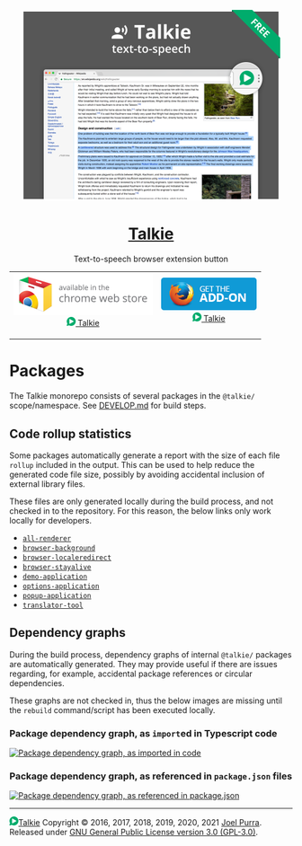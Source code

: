 <p align="center">
  <a href="https://joelpurra.com/projects/talkie/"><img src="./shared-resources/src/resources/tile/free/920x680/2017-08-22.png" alt="Talkie logotype, a speech bubble with a play button inside" width="460" height="340" border="0" /></a>
</p>
<h1 align="center">
  <a href="https://joelpurra.com/projects/talkie/">Talkie</a>
</h1>
<p align="center">
  Text-to-speech browser extension button
</p>
<table>
  <tr>
    <td align="center">
      <a href="https://chrome.google.com/webstore/detail/enfbcfmmdpdminapkflljhbfeejjhjjk"><img src="./shared-resources/src/resources/chrome-web-store/ChromeWebStore_Badge_v2_496x150.png" alt="Talkie is available for installation from Chrome Web Store" width="248" height="75" border="0" /><br /><img src="./shared-resources/src/resources/icon/free/icon-play/icon-32x32.png" alt="Talkie play button" width="16" height="16" border="0" /> Talkie</a><br />&nbsp;
    </td>
    <td align="center">
      <a href="https://addons.mozilla.org/en-US/firefox/addon/talkie/"><img src="./shared-resources/src/resources/firefox-amo/AMO-button_1.png" alt="Talkie is available for installation from Chrome Web Store" width="172" height="60" border="0" /><br /><img src="./shared-resources/src/resources/icon/free/icon-play/icon-32x32.png" alt="Talkie play button" width="16" height="16" border="0" /> Talkie</a><br />&nbsp;
    </td>
  </tr>
</table>

# Packages

The Talkie monorepo consists of several packages in the `@talkie/` scope/namespace. See [DEVELOP.md](../../DEVELOP.md) for build steps.

## Code rollup statistics

Some packages automatically generate a report with the size of each file `rollup` included in the output. This can be used to help reduce the generated code file size, possibly by avoiding accidental inclusion of external library files.

These files are only generated locally during the build process, and not checked in to the repository. For this reason, the below links only work locally for developers.

- [`all-renderer`](./packages/all-renderer/dist/metadata/stats.html)
- [`browser-background`](./packages/browser-background/dist/metadata/stats.html)
- [`browser-localeredirect`](./packages/browser-localeredirect/dist/metadata/stats.html)
- [`browser-stayalive`](./packages/browser-stayalive/dist/metadata/stats.html)
- [`demo-application`](./packages/demo-application/dist/metadata/stats.html)
- [`options-application`](./packages/options-application/dist/metadata/stats.html)
- [`popup-application`](./packages/popup-application/dist/metadata/stats.html)
- [`translator-tool`](./packages/translator-tool/dist/metadata/stats.html)

## Dependency graphs

During the build process, dependency graphs of internal `@talkie/` packages are automatically generated. They may provide useful if there are issues regarding, for example, accidental package references or circular dependencies.

These graphs are not checked in, thus the below images are missing until the `rebuild` command/script has been executed locally.

### Package dependency graph, as `import`ed in Typescript code

[![Package dependency graph, as imported in code](./talkie.packages.import.svg)](./talkie.packages.import.svg)

### Package dependency graph, as referenced in `package.json` files

[![Package dependency graph, as referenced in package.json](./talkie.packages.svg)](./talkie.packages.svg)

---

<a href="https://joelpurra.com/projects/talkie/"><img src="./shared-resources/src/resources/icon/free/icon-play/icon-32x32.png" alt="Talkie play button" width="16" height="16" border="0" />Talkie</a> Copyright &copy; 2016, 2017, 2018, 2019, 2020, 2021 [Joel Purra](https://joelpurra.com/). Released under [GNU General Public License version 3.0 (GPL-3.0)](https://www.gnu.org/licenses/gpl.html).
